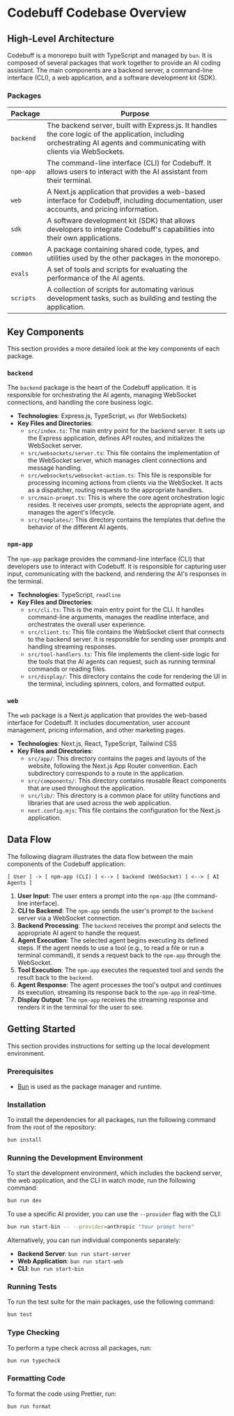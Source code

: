 # Codebuff Codebase Overview

## High-Level Architecture

Codebuff is a monorepo built with TypeScript and managed by `bun`. It is composed of several packages that work together to provide an AI coding assistant. The main components are a backend server, a command-line interface (CLI), a web application, and a software development kit (SDK).

### Packages

| Package | Purpose |
| --- | --- |
| `backend` | The backend server, built with Express.js. It handles the core logic of the application, including orchestrating AI agents and communicating with clients via WebSockets. |
| `npm-app` | The command-line interface (CLI) for Codebuff. It allows users to interact with the AI assistant from their terminal. |
| `web` | A Next.js application that provides a web-based interface for Codebuff, including documentation, user accounts, and pricing information. |
| `sdk` | A software development kit (SDK) that allows developers to integrate Codebuff's capabilities into their own applications. |
| `common` | A package containing shared code, types, and utilities used by the other packages in the monorepo. |
| `evals` | A set of tools and scripts for evaluating the performance of the AI agents. |
| `scripts` | A collection of scripts for automating various development tasks, such as building and testing the application. |

## Key Components

This section provides a more detailed look at the key components of each package.

### `backend`

The `backend` package is the heart of the Codebuff application. It is responsible for orchestrating the AI agents, managing WebSocket connections, and handling the core business logic.

*   **Technologies**: Express.js, TypeScript, `ws` (for WebSockets)
*   **Key Files and Directories**:
    *   `src/index.ts`: The main entry point for the backend server. It sets up the Express application, defines API routes, and initializes the WebSocket server.
    *   `src/websockets/server.ts`: This file contains the implementation of the WebSocket server, which manages client connections and message handling.
    *   `src/websockets/websocket-action.ts`: This file is responsible for processing incoming actions from clients via the WebSocket. It acts as a dispatcher, routing requests to the appropriate handlers.
    *   `src/main-prompt.ts`: This is where the core agent orchestration logic resides. It receives user prompts, selects the appropriate agent, and manages the agent's lifecycle.
    *   `src/templates/`: This directory contains the templates that define the behavior of the different AI agents.

### `npm-app`

The `npm-app` package provides the command-line interface (CLI) that developers use to interact with Codebuff. It is responsible for capturing user input, communicating with the backend, and rendering the AI's responses in the terminal.

*   **Technologies**: TypeScript, `readline`
*   **Key Files and Directories**:
    *   `src/cli.ts`: This is the main entry point for the CLI. It handles command-line arguments, manages the readline interface, and orchestrates the overall user experience.
    *   `src/client.ts`: This file contains the WebSocket client that connects to the backend server. It is responsible for sending user prompts and handling streaming responses.
    *   `src/tool-handlers.ts`: This file implements the client-side logic for the tools that the AI agents can request, such as running terminal commands or reading files.
    *   `src/display/`: This directory contains the code for rendering the UI in the terminal, including spinners, colors, and formatted output.

### `web`

The `web` package is a Next.js application that provides the web-based interface for Codebuff. It includes documentation, user account management, pricing information, and other marketing pages.

*   **Technologies**: Next.js, React, TypeScript, Tailwind CSS
*   **Key Files and Directories**:
    *   `src/app/`: This directory contains the pages and layouts of the website, following the Next.js App Router convention. Each subdirectory corresponds to a route in the application.
    *   `src/components/`: This directory contains reusable React components that are used throughout the application.
    *   `src/lib/`: This directory is a common place for utility functions and libraries that are used across the web application.
    *   `next.config.mjs`: This file contains the configuration for the Next.js application.

## Data Flow

The following diagram illustrates the data flow between the main components of the Codebuff application:

```
[ User ] -> [ npm-app (CLI) ] <--> [ backend (WebSocket) ] <--> [ AI Agents ]
```

1.  **User Input**: The user enters a prompt into the `npm-app` (the command-line interface).
2.  **CLI to Backend**: The `npm-app` sends the user's prompt to the `backend` server via a WebSocket connection.
3.  **Backend Processing**: The `backend` receives the prompt and selects the appropriate AI agent to handle the request.
4.  **Agent Execution**: The selected agent begins executing its defined steps. If the agent needs to use a tool (e.g., to read a file or run a terminal command), it sends a request back to the `npm-app` through the WebSocket.
5.  **Tool Execution**: The `npm-app` executes the requested tool and sends the result back to the `backend`.
6.  **Agent Response**: The agent processes the tool's output and continues its execution, streaming its response back to the `npm-app` in real-time.
7.  **Display Output**: The `npm-app` receives the streaming response and renders it in the terminal for the user to see.

## Getting Started

This section provides instructions for setting up the local development environment.

### Prerequisites

*   [Bun](https://bun.sh/) is used as the package manager and runtime.

### Installation

To install the dependencies for all packages, run the following command from the root of the repository:

```bash
bun install
```

### Running the Development Environment

To start the development environment, which includes the backend server, the web application, and the CLI in watch mode, run the following command:

```bash
bun run dev
```

To use a specific AI provider, you can use the `--provider` flag with the CLI:

```bash
bun run start-bin -- --provider=anthropic "Your prompt here"
```

Alternatively, you can run individual components separately:

*   **Backend Server**: `bun run start-server`
*   **Web Application**: `bun run start-web`
*   **CLI**: `bun run start-bin`

### Running Tests

To run the test suite for the main packages, use the following command:

```bash
bun test
```

### Type Checking

To perform a type check across all packages, run:

```bash
bun run typecheck
```

### Formatting Code

To format the code using Prettier, run:

```bash
bun run format
```
